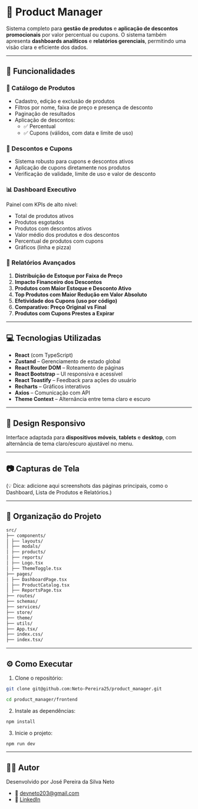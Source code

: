 # 🛒 Product Manager

Sistema completo para **gestão de produtos** e **aplicação de descontos promocionais** por valor percentual ou cupons. O sistema também apresenta **dashboards analíticos** e **relatórios gerenciais**, permitindo uma visão clara e eficiente dos dados.

---

## 🚀 Funcionalidades

### 🧾 Catálogo de Produtos

- Cadastro, edição e exclusão de produtos
- Filtros por nome, faixa de preço e presença de desconto
- Paginação de resultados
- Aplicação de descontos:
  - ✅ Percentual
  - ✅ Cupons (válidos, com data e limite de uso)

### 💸 Descontos e Cupons

- Sistema robusto para cupons e descontos ativos
- Aplicação de cupons diretamente nos produtos
- Verificação de validade, limite de uso e valor de desconto

### 📊 Dashboard Executivo

Painel com KPIs de alto nível:

- Total de produtos ativos
- Produtos esgotados
- Produtos com descontos ativos
- Valor médio dos produtos e dos descontos
- Percentual de produtos com cupons
- Gráficos (linha e pizza)

### 📑 Relatórios Avançados

1. **Distribuição de Estoque por Faixa de Preço**
2. **Impacto Financeiro dos Descontos**
3. **Produtos com Maior Estoque e Desconto Ativo**
4. **Top Produtos com Maior Redução em Valor Absoluto**
5. **Efetividade dos Cupons (uso por código)**
6. **Comparativo: Preço Original vs Final**
7. **Produtos com Cupons Prestes a Expirar**

---

## 💻 Tecnologias Utilizadas

- **React** (com TypeScript)
- **Zustand** – Gerenciamento de estado global
- **React Router DOM** – Roteamento de páginas
- **React Bootstrap** – UI responsiva e acessível
- **React Toastify** – Feedback para ações do usuário
- **Recharts** – Gráficos interativos
- **Axios** – Comunicação com API
- **Theme Context** – Alternância entre tema claro e escuro

---

## 🎨 Design Responsivo

Interface adaptada para **dispositivos móveis**, **tablets** e **desktop**, com alternância de tema claro/escuro ajustável no menu.

---

## 📷 Capturas de Tela

(💡 Dica: adicione aqui screenshots das páginas principais, como o Dashboard, Lista de Produtos e Relatórios.)

---

## 📁 Organização do Projeto

```bash
src/
├── components/
│ ├── layouts/
│ ├── modals/
│ ├── products/
│ ├── reports/
│ ├── Logo.tsx
│ ├── ThemeToggle.tsx
├── pages/
│ ├── DashboardPage.tsx
│ ├── ProductCatalog.tsx
│ ├── ReportsPage.tsx
├── routes/
├── schemas/
├── services/
├── store/
├── theme/
├── utils/
├── App.tsx/
├── index.css/
├── index.tsx/
```

---

## ⚙️ Como Executar

1. Clone o repositório:

```bash
git clone git@github.com:Neto-Pereira25/product_manager.git

cd product_manager/frontend
```

2. Instale as dependências:

```bash
npm install
```

3. Inicie o projeto:

```bash
npm run dev
```

---

## 👨‍💻 Autor

Desenvolvido por José Pereira da Silva Neto

- 📧 devneto203@gmail.com
- 🔗 [LinkedIn](https://www.linkedin.com/in/jose-neto-programador/)
